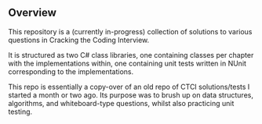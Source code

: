 ## Overview

This repository is a (currently in-progress) collection of solutions to various questions in Cracking the Coding Interview.

It is structured as two C# class libraries, one containing classes per chapter with the implementations within, one containing unit tests written in NUnit corresponding to the implementations.

This repo is essentially a copy-over of an old repo of CTCI solutions/tests I started a month or two ago. 
Its purpose was to brush up on data structures, algorithms, and whiteboard-type questions, whilst also practicing unit testing.